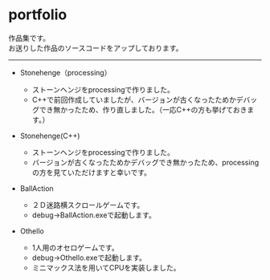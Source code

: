 # portfolio
作品集です。  
お送りした作品のソースコードをアップしております。
***  
* Stonehenge（processing）
    * ストーンヘンジをprocessingで作りました。
    * C++で前回作成していましたが、バージョンが古くなったためかデバッグでき無かったため、作り直しました。（一応C++の方も挙げておきます。）

* Stonehenge(C++)
    * ストーンヘンジをprocessingで作りました。
    * バージョンが古くなったためかデバッグでき無かったため、processingの方を見ていただけますと幸いです。


* BallAction 
    * ２Ｄ迷路横スクロールゲームです。
    * debug→BallAction.exeで起動します。

* Othello
    * 1人用のオセロゲームです。
    * debug→Othello.exeで起動します。
    * ミニマックス法を用いてCPUを実装しました。

